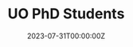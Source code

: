 ---
title: UO PhD Students
summary: []
tags: []
date: '2023-07-31T00:00:00Z'
pager: true
show_breadcrumb: true
share: false

---